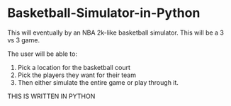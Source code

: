 # Basketball-Simulator-in-Python
This will eventually by an NBA 2k-like basketball simulator.
This will be a 3 vs 3 game.

The user will be able to:
1) Pick a location for the basketball court
2) Pick the players they want for their team
3) Then either simulate the entire game or play through it.

THIS IS WRITTEN IN PYTHON

